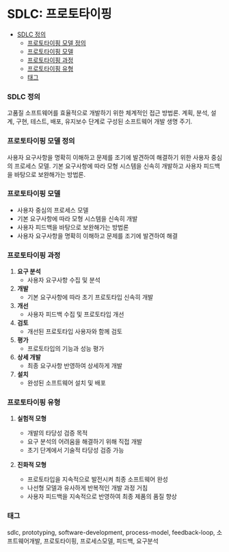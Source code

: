 # SDLC: 프로토타이핑

<!-- mtoc-start -->

- [SDLC 정의](#sdlc-정의)
  - [프로토타이핑 모델 정의](#프로토타이핑-모델-정의)
  - [프로토타이핑 모델](#프로토타이핑-모델)
  - [프로토타이핑 과정](#프로토타이핑-과정)
  - [프로토타이핑 유형](#프로토타이핑-유형)
  - [태그](#태그)

<!-- mtoc-end -->

### SDLC 정의

고품질 소프트웨어를 효율적으로 개발하기 위한 체계적인 접근 방법론. 계획, 분석, 설계, 구현, 테스트, 배포, 유지보수 단계로 구성된 소프트웨어 개발 생명 주기.

### 프로토타이핑 모델 정의

사용자 요구사항을 명확히 이해하고 문제를 조기에 발견하여 해결하기 위한 사용자 중심의 프로세스 모델. 기본 요구사항에 따라 모형 시스템을 신속히 개발하고 사용자 피드백을 바탕으로 보완해가는 방법론.

### 프로토타이핑 모델

- 사용자 중심의 프로세스 모델
- 기본 요구사항에 따라 모형 시스템을 신속히 개발
- 사용자 피드백을 바탕으로 보완해가는 방법론
- 사용자 요구사항을 명확히 이해하고 문제를 조기에 발견하여 해결

### 프로토타이핑 과정

1. **요구 분석**
   - 사용자 요구사항 수집 및 분석
2. **개발**
   - 기본 요구사항에 따라 초기 프로토타입 신속히 개발
3. **개선**
   - 사용자 피드백 수집 및 프로토타입 개선
4. **검토**
   - 개선된 프로토타입 사용자와 함께 검토
5. **평가**
   - 프로토타입의 기능과 성능 평가
6. **상세 개발**
   - 최종 요구사항 반영하여 상세하게 개발
7. **설치**
   - 완성된 소프트웨어 설치 및 배포

### 프로토타이핑 유형

1. **실험적 모형**

   - 개발의 타당성 검증 목적
   - 요구 분석의 어려움을 해결하기 위해 직접 개발
   - 초기 단계에서 기술적 타당성 검증 가능

2. **진화적 모형**
   - 프로토타입을 지속적으로 발전시켜 최종 소프트웨어 완성
   - 나선형 모델과 유사하게 반복적인 개발 과정 거침
   - 사용자 피드백을 지속적으로 반영하여 최종 제품의 품질 향상

### 태그

sdlc, prototyping, software-development, process-model, feedback-loop, 소프트웨어개발, 프로토타이핑, 프로세스모델, 피드백, 요구분석
